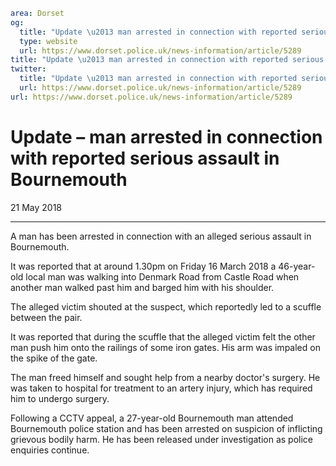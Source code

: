```yaml
area: Dorset
og:
  title: "Update \u2013 man arrested in connection with reported serious assault in Bournemouth"
  type: website
  url: https://www.dorset.police.uk/news-information/article/5289
title: "Update \u2013 man arrested in connection with reported serious assault in Bournemouth |"
twitter:
  title: "Update \u2013 man arrested in connection with reported serious assault in Bournemouth"
  url: https://www.dorset.police.uk/news-information/article/5289
url: https://www.dorset.police.uk/news-information/article/5289
```

# Update – man arrested in connection with reported serious assault in Bournemouth

21 May 2018

* * *

A man has been arrested in connection with an alleged serious assault in Bournemouth.

It was reported that at around 1.30pm on Friday 16 March 2018 a 46-year-old local man was walking into Denmark Road from Castle Road when another man walked past him and barged him with his shoulder.

The alleged victim shouted at the suspect, which reportedly led to a scuffle between the pair.

It was reported that during the scuffle that the alleged victim felt the other man push him onto the railings of some iron gates. His arm was impaled on the spike of the gate.

The man freed himself and sought help from a nearby doctor's surgery. He was taken to hospital for treatment to an artery injury, which has required him to undergo surgery.

Following a CCTV appeal, a 27-year-old Bournemouth man attended Bournemouth police station and has been arrested on suspicion of inflicting grievous bodily harm. He has been released under investigation as police enquiries continue.
